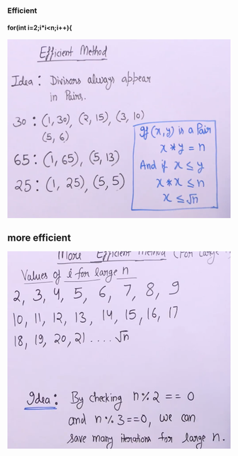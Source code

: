 ### Efficient 
####  for(int i=2;i*i<n;i++){
![dth99](https://github.com/dth99/dsa/blob/main/misc/ss%205.png)

## more efficient 

![dth99](https://github.com/dth99/dsa/blob/main/misc/ss4.png)
